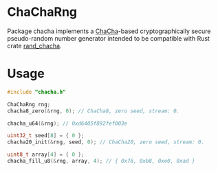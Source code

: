 # ChaChaRng

Package chacha implements a [ChaCha](https://cr.yp.to/chacha/chacha-20080128.pdf)-based cryptographically secure pseudo-random number generator intended to be compatible with Rust crate [rand_chacha](https://crates.io/crates/rand_chacha).

# Usage

```C
#include "chacha.h"

ChaChaRng rng;
chacha8_zero(&rng, 0); // ChaCha8, zero seed, stream: 0.

chacha_u64(&rng); // 0xd6405f892fef003e
```

```C
uint32_t seed[8] = { 0 };
chacha20_init(&rng, seed, 0); // ChaCha20, zero seed, stream: 0.

uint8_t array[4] = { 0 };
chacha_fill_u8(&rng, array, 4); // { 0x76, 0xb8, 0xe0, 0xad }
```
